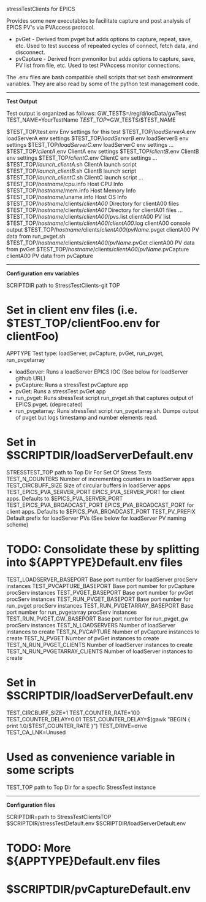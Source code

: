 stressTestClients for EPICS

Provides some new executables to facilitate capture and post analysis of
EPICS PV's via PVAccess protocol.

* pvGet - Derived from pvget but adds options to capture, repeat, save, etc.   Used to test success of repeated cycles of connect, fetch data, and disconnect.
* pvCapture - Derived from pvmonitor but adds options to capture, save, PV list from file, etc.   Used to test PVAccess monitor connections.

The .env files are bash compatible shell scripts that set bash environment variables.
They are also read by some of the python test management code.

---------------------------
**Test Output**

Test output is organized as follows:
GW\_TESTS=/reg/d/iocData/gwTest
TEST\_NAME=YourTestName
$TEST\_TOP=$GW\_TESTS/$TEST\_NAME

$TEST\_TOP/test.env                                          Env settings for this test
$TEST\_TOP/*loadServerA*.env                                 loadServerA env settings
$TEST\_TOP/*loadServerB*.env                                 loadServerB env settings
$TEST\_TOP/*loadServerC*.env                                 loadServerC env settings
...
$TEST\_TOP/*clientA*.env                                     ClientA env settings
$TEST\_TOP/*clientB*.env                                     ClientB env settings
$TEST\_TOP/*clientC*.env                                     ClientC env settings
...
$TEST\_TOP/*launch_clientA*.sh                               ClientA launch script
$TEST\_TOP/*launch_clientB*.sh                               ClientB launch script
$TEST\_TOP/*launch_clientC*.sh                               ClientC launch script
...
$TEST\_TOP/*hostname*/cpu.info                               Host CPU Info
$TEST\_TOP/*hostname*/mem.info                               Host Memory Info
$TEST\_TOP/*hostname*/uname.info                             Host OS Info
$TEST\_TOP/*hostname*/clients/*clientA00*                    Directory for clientA00 files
$TEST\_TOP/*hostname*/clients/*clientA01*                    Directory for clientA01 files
...
$TEST\_TOP/*hostname*/clients/*clientA00*/pvs.list           clientA00 PV list
$TEST\_TOP/*hostname*/clients/*clientA00*/*clientA00*.log    clientA00 console output
$TEST\_TOP/*hostname*/clients/*clientA00*/*pvName*.pvget     clientA00 PV data from run\_pvget.sh
$TEST\_TOP/*hostname*/clients/*clientA00*/*pvName*.pvGet     clientA00 PV data from pvGet
$TEST\_TOP/*hostname*/clients/*clientA00*/*pvName*.pvCapture clientA00 PV data from pvCapture

--------------------
**Configuration env variables**

SCRIPTDIR           path to StressTestClients-git TOP

# Set in client env files (i.e. $TEST\_TOP/clientFoo.env for clientFoo)
APPTYPE             Test type: loadServer, pvCapture, pvGet, run\_pvget, run\_pvgetarray
* loadServer:               Runs a loadServer EPICS IOC (See below for loadServer github URL)
* pvCapture:                Runs a stressTest pvCapture app
* pvGet:                    Runs a stressTest pvGet app
* run\_pvget:                Runs stressTest script run\_pvget.sh that captures output of EPICS pvget. (deprecated)
* run\_pvgetarray:           Runs stressTest script run\_pvgetarray.sh.  Dumps output of pvget but logs timestamp and number elements read.

# Set in $SCRIPTDIR/loadServerDefault.env
STRESSTEST\_TOP                  path to Top Dir For Set Of Stress Tests
TEST\_N\_COUNTERS                 Number of incrementing counters in loadServer apps
TEST\_CIRCBUFF\_SIZE              Size of circular buffers in loadServer apps
TEST\_EPICS\_PVA\_SERVER\_PORT      EPICS\_PVA\_SERVER\_PORT for client apps. Defaults to $EPICS\_PVA\_SERVER\_PORT
TEST\_EPICS\_PVA\_BROADCAST\_PORT   EPICS\_PVA\_BROADCAST\_PORT for client apps. Defaults to $EPICS\_PVA\_BROADCAST\_PORT
TEST\_PV\_PREFIX                  Default prefix for loadServer PVs (See below for loadServer PV naming scheme)

# TODO: Consolidate these by splitting into ${APPTYPE}Default.env files
TEST\_LOADSERVER\_BASEPORT        Base port number for loadServer procServ instances
TEST\_PVCAPTURE\_BASEPORT         Base port number for pvCapture procServ instances
TEST\_PVGET\_BASEPORT             Base port number for pvGet procServ instances
TEST\_RUN\_PVGET\_BASEPORT         Base port number for run\_pvget procServ instances
TEST\_RUN\_PVGETARRAY\_BASEPORT    Base port number for run\_pvgetarray procServ instances
TEST\_RUN\_PVGET\_GW\_BASEPORT      Base port number for run\_pvget\_gw procServ instances
TEST\_N\_LOADSERVERS              Number of loadServer instances to create
TEST\_N\_PVCAPTURE                Number of pvCapture instances to create
TEST\_N\_PVGET                    Number of pvGet instances to create
TEST\_N\_RUN\_PVGET\_CLIENTS        Number of loadServer instances to create
TEST\_N\_RUN\_PVGETARRAY\_CLIENTS   Number of loadServer instances to create

# Set in $SCRIPTDIR/loadServerDefault.env
TEST\_CIRCBUFF\_SIZE=1
TEST\_COUNTER\_RATE=100
TEST\_COUNTER\_DELAY=0.01
TEST\_COUNTER\_DELAY=$(gawk "BEGIN { print 1.0/$TEST\_COUNTER\_RATE }")
TEST\_DRIVE=drive
TEST\_CA\_LNK=Unused

# Used as convenience variable in some scripts 
TEST\_TOP                path to Top Dir for a specfic StressTest instance

--------------------
**Configuration files**

SCRIPTDIR=path to StressTestClientsTOP
$SCRIPTDIR/stressTestDefault.env
$SCRIPTDIR/loadServerDefault.env
# TODO: More ${APPTYPE}Default.env files
# $SCRIPTDIR/pvCaptureDefault.env
